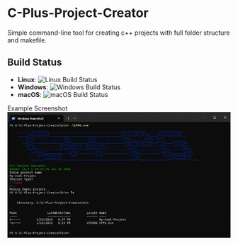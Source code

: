# C-Plus-Project-Creator
Simple command-line tool for creating c++ projects with full folder structure and makefile.

## Build Status

- **Linux**: ![Linux Build Status](https://github.com/yourusername/yourrepository/workflows/Linux/badge.svg)
- **Windows**: ![Windows Build Status](https://github.com/yourusername/yourrepository/workflows/Windows/badge.svg)
- **macOS**: ![macOS Build Status](https://github.com/yourusername/yourrepository/workflows/macOS/badge.svg)

Example Screenshot
![Screenshot](assets/screenshot.png)

